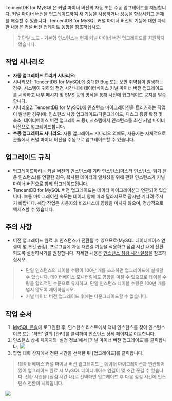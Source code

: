 TencentDB for MySQL은 커널 마이너 버전의 자동 또는 수동 업그레이드를 지원합니다. ​커널 마이너 버전을 업그레이드하여 새 기능을 사용하거나 성능을 향상시키고 문제를 해결할 수 있습니다.
TencentDB for MySQL 커널 마이너 버전의 기능에 대한 자세한 내용은 [커널 버전 업데이트 동향](https://intl.cloud.tencent.com/document/product/236/35989)을 참조하십시오.

>? 단일 노드 - 기본형 인스턴스는 현재 커널 마이너 버전 업그레이드를 지원하지 않습니다.

## 작업 시나리오
- **자동 업그레이드 트리거 시나리오**:
 - 시나리오1: TencentDB for MySQL에 중대한 Bug 또는 보안 취약점이 발생하는 경우, 시스템이 귀하의 점검 시간 내에 데이터베이스 커널 마이너 버전 업그레이드를 시작하고 내부 메시지 및 SMS 등의 방식을 통해 사전에 업그레이드 공지를 발송합니다.
 - 시나리오2: TencentDB for MySQL에 인스턴스 마이그레이션을 트리거하는 작업이 발생한 경우(예: 인스턴스 사양 업그레이드/다운그레이드, 디스크 용량 확장 및 축소, 데이터베이스 버전 업그레이드 등), 시스템에서 인스턴스를 최신 커널 마이너 버전으로 업그레이드합니다.
- **수동 업그레이드 시나리오**:
자동 업그레이드 시나리오 외에도, 사용자는 자체적으로 콘솔에서 커널 마이너 버전을 수동으로 업그레이드할 수 있습니다.


## 업그레이드 규칙
- 업그레이드하려는 커널 버전의 인스턴스에 기타 인스턴스(마스터 인스턴스, 읽기 전용 인스턴스)를 연결한 경우, 복사된 데이터의 일치성을 위해 관련 인스턴스가 커널 마이너 버전으로 함께 업그레이드됩니다.
- TencentDB for MySQL 버전 업그레이드는 데이터 마이그레이션과 연관되어 있습니다. 보통 마이그레이션 속도는 데이터 양에 따라 달라지므로 잠시만 기다려 주시기 바랍니다. 해당 작업은 사용자의 비즈니스에 영향을 미치지 않으며, 정상적으로 액세스할 수 있습니다.

## 주의 사항
- 버전 업그레이드 완료 후 인스턴스가 전환될 수 있으므로(MySQL 데이터베이스 연결이 몇 초간 끊김), 프로그램에 자동 재연결 기능을 적용하고 점검 시간 내에 전환되도록 설정하시기를 권장합니다. 자세한 내용은 [인스턴스 점검 시간 설정](https://intl.cloud.tencent.com/document/product/236/10929)을 참조하십시오.
>- 단일 인스턴스의 테이블 수량이 100만 개를 초과하면 업그레이드에 실패할 수 있습니다. 데이터베이스 모니터링에도 영향을 미칠 수 있으므로 테이블 수량을 합리적인 수준으로 유지하고, 단일 인스턴스 테이블 수량은 100만 개를 넘지 않도록 제어하십시오.
>- 커널 마이너 버전 업그레이드 후에는 다운그레이드할 수 없습니다.

## 작업 순서
1. [MySQL 콘솔](https://console.cloud.tencent.com/cdb)에 로그인한 후, 인스턴스 리스트에서 객체 인스턴스를 찾아 인스턴스 이름 또는 '작업' 열의 [관리]를 클릭하여 인스턴스 상세 페이지로 이동합니다.
2. 인스턴스 상세 페이지의 '설정 정보'에서 [커널 마이너 버전 업그레이드]를 클릭합니다.
![](https://main.qcloudimg.com/raw/3fda3cffc784b3cde619e698d728d486.png)
3. 팝업 대화 상자에서 전환 시간을 선택한 뒤 [업그레이드]를 클릭합니다.
>!데이터베이스 커널 마이너 버전 업그레이드는 데이터 마이그레이션과 연관되어 있어 업그레이드 완료 시 MySQL 데이터베이스 연결이 몇 초간 끊길 수 있습니다. 전환 시간을 [점검 시간 내]로 선택하면 업그레이드 후 다음 점검 시간에 인스턴스 전환이 시작됩니다.
>
![](https://main.qcloudimg.com/raw/19d059cb26a22b9ae8c173daae8590e8.png)

